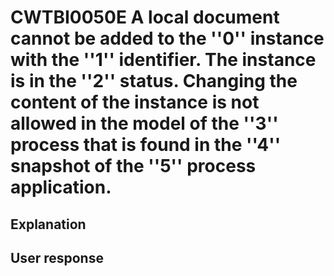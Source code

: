 # CWTBI0050E A local document cannot be added to the ''0'' instance with the ''1'' identifier. The instance is in the ''2'' status. Changing the content of the instance is not allowed in the model of the ''3'' process that is found in the ''4'' snapshot of the ''5'' process application.

## Explanation

## User response